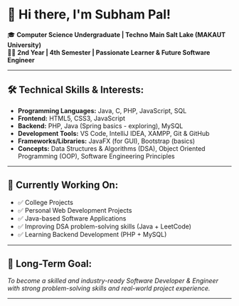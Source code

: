 # 👋 Hi there, I'm Subham Pal!

🎓 **Computer Science Undergraduate | Techno Main Salt Lake (MAKAUT University)**  
🧑‍💻 **2nd Year | 4th Semester | Passionate Learner & Future Software Engineer**

---

## 🛠️ Technical Skills & Interests:
- **Programming Languages:** Java, C, PHP, JavaScript, SQL  
- **Frontend:** HTML5, CSS3, JavaScript  
- **Backend:** PHP, Java (Spring basics - exploring), MySQL  
- **Development Tools:** VS Code, IntelliJ IDEA, XAMPP, Git & GitHub  
- **Frameworks/Libraries:** JavaFX (for GUI), Bootstrap (basics)  
- **Concepts:** Data Structures & Algorithms (DSA), Object Oriented Programming (OOP), Software Engineering Principles  

---

## 🚀 Currently Working On:
- ✅ College Projects  
- ✅ Personal Web Development Projects  
- ✅ Java-based Software Applications  
- ✅ Improving DSA problem-solving skills (Java + LeetCode)  
- ✅ Learning Backend Development (PHP + MySQL)

---

## 🎯 Long-Term Goal:
_To become a skilled and industry-ready Software Developer & Engineer with strong problem-solving skills and real-world project experience._

---


